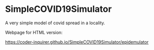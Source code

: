 # SimpleCOVID19Simulator
A very simple model of covid spread in a locality.  

Webpage for HTML version:

https://coder-inquirer.github.io/SimpleCOVID19Simulator/epidemulator

